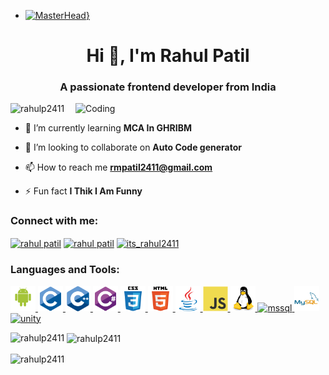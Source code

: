 - [![MasterHead](https://1.bp.blogspot.com/-7A4WynwLsMw/XbBpCXG*fHI/AAAAAAAAMt4/uOa1bplskYgrwGbllhSu2SDj_MIg8SXJQCLcBGAsYHQ/s1600/200px.gif)}](https://rahulp2411.io)
<h1 align="center">Hi 👋, I'm Rahul Patil</h1>
<h3 align="center">A passionate frontend developer from India</h3>
<img align="right" alt="Coding" width="400" src=" https://cdn.dribbble.com/users/1162077/screenshots/3848914/programmer.gif">

<p align="left"> <img src="https://komarev.com/ghpvc/?username=rahulp2411&label=Profile%20views&color=0e75b6&style=flat" alt="rahulp2411" /> </p>

- 🌱 I’m currently learning **MCA In GHRIBM**

- 👯 I’m looking to collaborate on **Auto Code generator**

- 📫 How to reach me **rmpatil2411@gmail.com**

- ⚡ Fun fact **I Thik I Am Funny**

<h3 align="left">Connect with me:</h3>
<p align="left">
<a href="https://linkedin.com/in/rahul patil" target="blank"><img align="center" src="https://raw.githubusercontent.com/rahuldkjain/github-profile-readme-generator/master/src/images/icons/Social/linked-in-alt.svg" alt="rahul patil" height="30" width="40" /></a>
<a href="https://fb.com/rahul patil" target="blank"><img align="center" src="https://raw.githubusercontent.com/rahuldkjain/github-profile-readme-generator/master/src/images/icons/Social/facebook.svg" alt="rahul patil" height="30" width="40" /></a>
<a href="https://instagram.com/its_rahul2411" target="blank"><img align="center" src="https://raw.githubusercontent.com/rahuldkjain/github-profile-readme-generator/master/src/images/icons/Social/instagram.svg" alt="its_rahul2411" height="30" width="40" /></a>
</p>

<h3 align="left">Languages and Tools:</h3>
<p align="left"> <a href="https://developer.android.com" target="_blank" rel="noreferrer"> <img src="https://raw.githubusercontent.com/devicons/devicon/master/icons/android/android-original-wordmark.svg" alt="android" width="40" height="40"/> </a> <a href="https://www.cprogramming.com/" target="_blank" rel="noreferrer"> <img src="https://raw.githubusercontent.com/devicons/devicon/master/icons/c/c-original.svg" alt="c" width="40" height="40"/> </a> <a href="https://www.w3schools.com/cpp/" target="_blank" rel="noreferrer"> <img src="https://raw.githubusercontent.com/devicons/devicon/master/icons/cplusplus/cplusplus-original.svg" alt="cplusplus" width="40" height="40"/> </a> <a href="https://www.w3schools.com/cs/" target="_blank" rel="noreferrer"> <img src="https://raw.githubusercontent.com/devicons/devicon/master/icons/csharp/csharp-original.svg" alt="csharp" width="40" height="40"/> </a> <a href="https://www.w3schools.com/css/" target="_blank" rel="noreferrer"> <img src="https://raw.githubusercontent.com/devicons/devicon/master/icons/css3/css3-original-wordmark.svg" alt="css3" width="40" height="40"/> </a> <a href="https://www.w3.org/html/" target="_blank" rel="noreferrer"> <img src="https://raw.githubusercontent.com/devicons/devicon/master/icons/html5/html5-original-wordmark.svg" alt="html5" width="40" height="40"/> </a> <a href="https://www.java.com" target="_blank" rel="noreferrer"> <img src="https://raw.githubusercontent.com/devicons/devicon/master/icons/java/java-original.svg" alt="java" width="40" height="40"/> </a> <a href="https://developer.mozilla.org/en-US/docs/Web/JavaScript" target="_blank" rel="noreferrer"> <img src="https://raw.githubusercontent.com/devicons/devicon/master/icons/javascript/javascript-original.svg" alt="javascript" width="40" height="40"/> </a> <a href="https://www.linux.org/" target="_blank" rel="noreferrer"> <img src="https://raw.githubusercontent.com/devicons/devicon/master/icons/linux/linux-original.svg" alt="linux" width="40" height="40"/> </a> <a href="https://www.microsoft.com/en-us/sql-server" target="_blank" rel="noreferrer"> <img src="https://www.svgrepo.com/show/303229/microsoft-sql-server-logo.svg" alt="mssql" width="40" height="40"/> </a> <a href="https://www.mysql.com/" target="_blank" rel="noreferrer"> <img src="https://raw.githubusercontent.com/devicons/devicon/master/icons/mysql/mysql-original-wordmark.svg" alt="mysql" width="40" height="40"/> </a> <a href="https://unity.com/" target="_blank" rel="noreferrer"> <img src="https://www.vectorlogo.zone/logos/unity3d/unity3d-icon.svg" alt="unity" width="40" height="40"/> </a> </p>

<p><img align="left" src="https://github-readme-stats.vercel.app/api/top-langs?username=rahulp2411&show_icons=true&locale=en&layout=compact" alt="rahulp2411" /></p>

<p>&nbsp;<img align="center" src="https://github-readme-stats.vercel.app/api?username=rahulp2411&show_icons=true&locale=en" alt="rahulp2411" /></p>

<p><img align="center" src="https://github-readme-streak-stats.herokuapp.com/?user=rahulp2411&" alt="rahulp2411" /></p>
